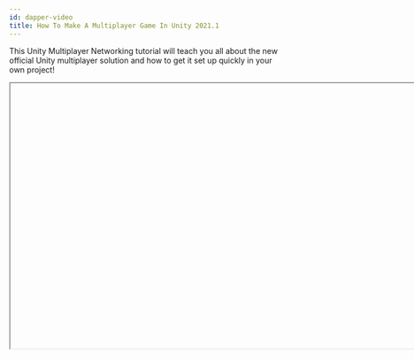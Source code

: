```yaml
---
id: dapper-video
title: How To Make A Multiplayer Game In Unity 2021.1
---
```


This Unity Multiplayer Networking tutorial will teach you all about the new official Unity multiplayer solution and how to get it set up quickly in your own project!

<Iframe url="https://www.youtube.com/embed/4Mf81GdEDU8"
        width="854px"
        height="480px"
        id="myId"
        className="video-container"
        display="initial"
        position="relative"
        allow="accelerometer; autoplay; clipboard-write; encrypted-media; gyroscope; picture-in-picture" 
        allowfullscreen
        />

:::contribution Community Contribution
Thank you to [DapperDino](https://www.youtube.com/channel/UCjCpZyil4D8TBb5nVTMMaUw) for this tutorial! This contribution is a great help to the community.
:::

import Iframe from 'react-iframe'